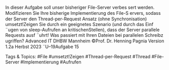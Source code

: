 In dieser Aufgabe soll unser bisheriger File-Server verbes sert werden.
Modiﬁzieren Sie Ihre bisherige Implementierung des File-S ervers, sodass der Server den Thread-per-Request
Ansatz (ohne Synchronisation) umsetzt!Zeigen Sie durch ein geeignetes Szenario (und durch das Einf ¨ugen von sleep-Aufrufen an kritischenStellen),
dass der Server parallele Requests ausf ¨uhrt! Was passiert mit Ihren Dateien bei parallelen Schreibz ugriﬀen?
Advanced IT DHBW Mannheim ©Prof. Dr. Henning Pagnia Version 1.2a Herbst 2023 ¨U–19Aufgabe 15

   Tags & Topics:
   #File
   #umsetzt!Zeigen
   #Thread-per-Request
   #Thread
   #File-Server
   #Implementierung
   #Aufrufen